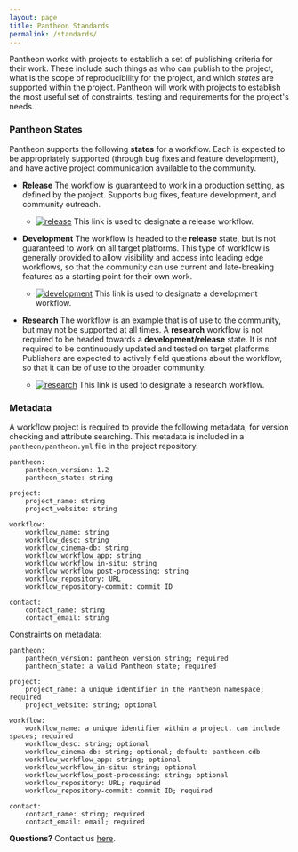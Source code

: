 ```yaml
---
layout: page
title: Pantheon Standards
permalink: /standards/
---
```


Pantheon works with projects to establish a set of publishing criteria for their work. These include such things as who can publish to the project, what is the scope of reproducibility for the project, and which *states* are supported within the project. Pantheon will work with projects to establish the most useful set of constraints, testing and requirements for the project's needs.

### Pantheon States

Pantheon supports the following **states** for a workflow. Each is expected to be appropriately supported (through bug fixes and feature development), and have active project communication available to the community. 
- **Release** The workflow is guaranteed to work in a production setting, as defined by the project. Supports bug fixes, feature development, and community outreach.
    - [![release](https://pantheonscience.github.io/states/release.png)](https://pantheonscience.github.io/standards/) This link is used to designate a release workflow.

- **Development** The workflow is headed to the **release** state, but is not guaranteed to work on all target platforms. This type of workflow is generally provided to allow visibility and access into leading edge workflows, so that the community can use current and late-breaking features as a starting point for their own work.
    - [![development](https://pantheonscience.github.io/states/development.png)](https://pantheonscience.github.io/standards/) This link is used to designate a development workflow.

- **Research** The workflow is an example that is of use to the community, but may not be supported at all times. A **research** workflow is not required to be headed towards a **development/release** state. It is not required to be continuously updated and tested on target platforms. Publishers are expected to actively field questions about the workflow, so that it can be of use to the broader community.
    - [![research](https://pantheonscience.github.io/states/research.png)](https://pantheonscience.github.io/standards/) This link is used to designate a research workflow.



### Metadata

A workflow project is required to provide the following metadata, for version checking and attribute searching. This metadata is included in a `pantheon/pantheon.yml` file in the project repository.

```
pantheon:
    pantheon_version: 1.2 
    pantheon_state: string

project:
    project_name: string
    project_website: string

workflow:
    workflow_name: string
    workflow_desc: string 
    workflow_cinema-db: string
    workflow_workflow_app: string
    workflow_workflow_in-situ: string
    workflow_workflow_post-processing: string
    workflow_repository: URL
    workflow_repository-commit: commit ID
           
contact: 
    contact_name: string  
    contact_email: string
```

Constraints on metadata:

```
pantheon:
    pantheon_version: pantheon version string; required
    pantheon_state: a valid Pantheon state; required 

project:
    project_name: a unique identifier in the Pantheon namespace; required 
    project_website: string; optional

workflow:
    workflow_name: a unique identifier within a project. can include spaces; required
    workflow_desc: string; optional 
    workflow_cinema-db: string; optional; default: pantheon.cdb
    workflow_workflow_app: string; optional
    workflow_workflow_in-situ: string; optional
    workflow_workflow_post-processing: string; optional
    workflow_repository: URL; required
    workflow_repository-commit: commit ID; required
           
contact: 
    contact_name: string; required  
    contact_email: email; required
```

**Questions?** Contact us [here](mailto:pantheon-help@lanl.gov).

